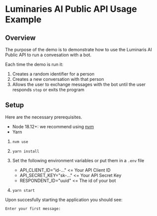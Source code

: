 # Luminaries AI Public API Usage Example

## Overview
The purpose of the demo is to demonstrate how to use the Luminaris AI Public API to run a convesation with a bot.

Each time the demo is run it:
1. Creates a random identifier for a person
2. Creates a new conversation with that person
3. Allows the user to exchange messages with the bot until the user responds `stop` or exits the program
## Setup
Here are the necessary prerequisites.
 - Node 18.12+: we recommend using [nvm](https://https://github.com/nvm-sh/nvm)
 - Yarn

1. `nvm use`
2. `yarn install`
3. Set the following environment variables or put them in a `.env` file
    - API_CLIENT_ID="id-..." <= Your API Client ID
    - API_SECRET_KEY="sk-..." <= Your API Secret Key
    - RESPONDENT_ID="uuid" <= The id of your bot

4. `yarn start`

Upon succesfully starting the application you should see:
```
Enter your first message: 
``` 